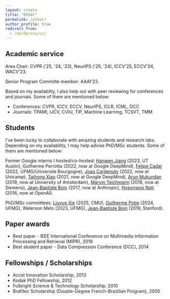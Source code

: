 ```yaml
---
layout: single
title: "Other"
permalink: /other/
author_profile: true
redirect_from:
  - /wordpress/cv/
---
```


## Academic service

Area Chair: CVPR ('25, '24, '23), NeurIPS ('25, '24), ICCV'25, ECCV'24, WACV'23.

Senior Program Committe member: AAAI'23.

Based on my availabilty, I also help out with peer reviewing for conferences and
journals. Some of them are mentioned below:

* Conferences: CVPR, ICCV, ECCV, NeurIPS, ICLR, ICML, DCC
* Journals: TPAMI, IJCV, CVIU, TIP, Machine Learning, TCSVT, TMM

## Students

I've been lucky to collaborate with amazing students and research labs. Depending on my availability, I may help advise PhD/MSc students. Some of them are mentioned below:

Former Google interns I hosted/co-hosted: [Hanwen Jiang](https://hwjiang1510.github.io/) (2023, UT Austin), Guilherme Perrotta (2022, now at Google DeepMind), [Felipe Cadar](https://eucadar.com/) (2022, UFMG/Universite Bourgogne), [Joao Cardenuto](https://scholar.google.com/citations?user=sEKE5nMAAAAJ) (2022, now at Unicamp), [Taihong Xiao](https://prinsphield.github.io/) (2021, now at Google DeepMind), [Arun Mukundan](https://scholar.google.com/citations?user=co2dwSoAAAAJ) (2019, now at University of Amsterdam), [Marvin Teichmann](https://scholar.google.de/citations?user=I-ztKQsAAAAJ) (2018, now at Siemens), [Jean-Baptiste Boin](https://jbboin.github.io/) (2017, now at Anthropic), [Hyeonwoo Noh](https://hyeonwoonoh.github.io/) (2016, now at OpenAI).

PhD/MSc committees: [Liuyue Xie](https://louisexie.simple.ink/) (2025, CMU), [Guilherme Potje](https://guipotje.github.io/) (2024, UFMG), Welerson Melo (2023, UFMG), [Jean-Baptiste Boin](https://jbboin.github.io/) (2019, Stanford).

## Paper awards

* Best paper - IEEE International Conference on Multimedia Information Processing and Retrieval (MIPR), 2019
* Best student paper - Data Compression Conference (DCC), 2014

## Fellowships / Scholarships

* Accel Innovation Scholarship, 2013
* Kodak PhD Fellowship, 2012
* Fulbright Science & Technology Scholarship, 2010
* Brafitec Scholarship (Double-Degree French-Brazilian Program), 2005
